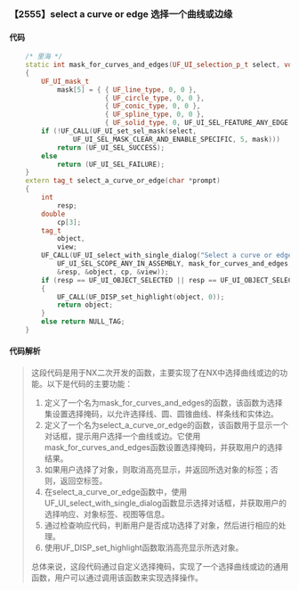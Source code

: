### 【2555】select a curve or edge 选择一个曲线或边缘

#### 代码

```cpp
    /* 里海 */  
    static int mask_for_curves_and_edges(UF_UI_selection_p_t select, void *type)  
    {  
        UF_UI_mask_t  
            mask[5] = { { UF_line_type, 0, 0 },  
                        { UF_circle_type, 0, 0 },  
                        { UF_conic_type, 0, 0 },  
                        { UF_spline_type, 0, 0 },  
                        { UF_solid_type, 0, UF_UI_SEL_FEATURE_ANY_EDGE } };  
        if (!UF_CALL(UF_UI_set_sel_mask(select,  
                UF_UI_SEL_MASK_CLEAR_AND_ENABLE_SPECIFIC, 5, mask)))  
            return (UF_UI_SEL_SUCCESS);  
        else  
            return (UF_UI_SEL_FAILURE);  
    }  
    extern tag_t select_a_curve_or_edge(char *prompt)  
    {  
        int  
            resp;  
        double  
            cp[3];  
        tag_t  
            object,  
            view;  
        UF_CALL(UF_UI_select_with_single_dialog("Select a curve or edge", prompt,  
            UF_UI_SEL_SCOPE_ANY_IN_ASSEMBLY, mask_for_curves_and_edges, NULL,  
            &resp, &object, cp, &view));  
        if (resp == UF_UI_OBJECT_SELECTED || resp == UF_UI_OBJECT_SELECTED_BY_NAME)  
        {  
            UF_CALL(UF_DISP_set_highlight(object, 0));  
            return object;  
        }  
        else return NULL_TAG;  
    }

```

#### 代码解析

> 这段代码是用于NX二次开发的函数，主要实现了在NX中选择曲线或边的功能。以下是代码的主要功能：
>
> 1. 定义了一个名为mask_for_curves_and_edges的函数，该函数为选择集设置选择掩码，以允许选择线、圆、圆锥曲线、样条线和实体边。
> 2. 定义了一个名为select_a_curve_or_edge的函数，该函数用于显示一个对话框，提示用户选择一个曲线或边。它使用mask_for_curves_and_edges函数设置选择掩码，并获取用户的选择结果。
> 3. 如果用户选择了对象，则取消高亮显示，并返回所选对象的标签；否则，返回空标签。
> 4. 在select_a_curve_or_edge函数中，使用UF_UI_select_with_single_dialog函数显示选择对话框，并获取用户的选择响应、对象标签、视图等信息。
> 5. 通过检查响应代码，判断用户是否成功选择了对象，然后进行相应的处理。
> 6. 使用UF_DISP_set_highlight函数取消高亮显示所选对象。
>
> 总体来说，这段代码通过自定义选择掩码，实现了一个选择曲线或边的通用函数，用户可以通过调用该函数来实现选择操作。
>
